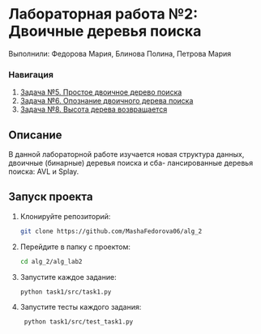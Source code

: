 # Лабораторная работа №2: Двоичные деревья поиска

Выполнили: Федорова Мария, Блинова Полина, Петрова Мария

### Навигация
1. [Задача №5. Простое двоичное дерево поиска](./task5)
2. [Задача №6. Опознание двоичного дерева поиска](./task6)
3. [Задача №8. Высота дерева возвращается](./task8)




## Описание
В данной лабораторной работе изучается новая структура данных, двоичные (бинарные) деревья поиска и сба-
лансированные деревья поиска: AVL и Splay.


## Запуск проекта
1. Клонируйте репозиторий:
   ```bash
   git clone https://github.com/MashaFedorova06/alg_2
   
2. Перейдите в папку с проектом:
    ```bash
   cd alg_2/alg_lab2
   
3. Запустите каждое задание:
    ```bash
    python task1/src/task1.py
4. Запустите тесты каждого задания:
   ```bash
    python task1/src/test_task1.py 
